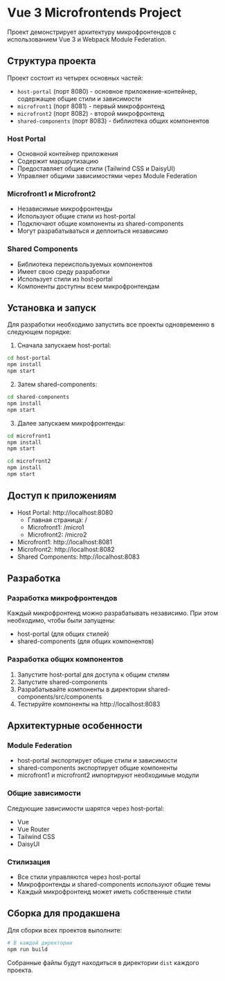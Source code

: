 # Vue 3 Microfrontends Project

Проект демонстрирует архитектуру микрофронтендов с использованием Vue 3 и Webpack Module Federation.

## Структура проекта

Проект состоит из четырех основных частей:
- `host-portal` (порт 8080) - основное приложение-контейнер, содержащее общие стили и зависимости
- `microfront1` (порт 8081) - первый микрофронтенд
- `microfront2` (порт 8082) - второй микрофронтенд
- `shared-components` (порт 8083) - библиотека общих компонентов

### Host Portal
- Основной контейнер приложения
- Содержит маршрутизацию
- Предоставляет общие стили (Tailwind CSS и DaisyUI)
- Управляет общими зависимостями через Module Federation

### Microfront1 и Microfront2
- Независимые микрофронтенды
- Используют общие стили из host-portal
- Подключают общие компоненты из shared-components
- Могут разрабатываться и деплоиться независимо

### Shared Components
- Библиотека переиспользуемых компонентов
- Имеет свою среду разработки
- Использует стили из host-portal
- Компоненты доступны всем микрофронтендам

## Установка и запуск

Для разработки необходимо запустить все проекты одновременно в следующем порядке:

1. Сначала запускаем host-portal:
```bash
cd host-portal
npm install
npm start
```

2. Затем shared-components:
```bash
cd shared-components
npm install
npm start
```

3. Далее запускаем микрофронтенды:
```bash
cd microfront1
npm install
npm start

cd microfront2
npm install
npm start
```

## Доступ к приложениям

- Host Portal: http://localhost:8080
  - Главная страница: /
  - Microfront1: /micro1
  - Microfront2: /micro2
- Microfront1: http://localhost:8081
- Microfront2: http://localhost:8082
- Shared Components: http://localhost:8083

## Разработка

### Разработка микрофронтендов
Каждый микрофронтенд можно разрабатывать независимо. При этом необходимо, чтобы были запущены:
- host-portal (для общих стилей)
- shared-components (для общих компонентов)

### Разработка общих компонентов
1. Запустите host-portal для доступа к общим стилям
2. Запустите shared-components
3. Разрабатывайте компоненты в директории shared-components/src/components
4. Тестируйте компоненты на http://localhost:8083

## Архитектурные особенности

### Module Federation
- host-portal экспортирует общие стили и зависимости
- shared-components экспортирует общие компоненты
- microfront1 и microfront2 импортируют необходимые модули

### Общие зависимости
Следующие зависимости шарятся через host-portal:
- Vue
- Vue Router
- Tailwind CSS
- DaisyUI

### Стилизация
- Все стили управляются через host-portal
- Микрофронтенды и shared-components используют общие темы
- Каждый микрофронтенд может иметь собственные стили

## Сборка для продакшена

Для сборки всех проектов выполните:

```bash
# В каждой директории
npm run build
```

Собранные файлы будут находиться в директории `dist` каждого проекта.
